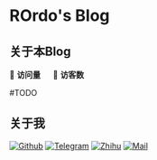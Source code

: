 # ROrdo's Blog

## 关于本Blog

👀 **访问量** <span id="busuanzi_value_site_pv"></span> &emsp; 🚶 **访客数** <span id="busuanzi_value_site_uv"></span> 

#TODO

## 关于我

[![Github](https://img.shields.io/badge/RogerRordo--lightgrey?logo=github&style=social)](https://github.com/RogerRordo)
[![Telegram](https://img.shields.io/badge/ROrdo--lightgrey?logo=telegram&style=social)](https://t.me/ROrdo)
[![Zhihu](https://img.shields.io/badge/RogerRo--lightgrey?logo=zhihu&style=social)](https://www.zhihu.com/people/roger-ro)
[![Mail](https://img.shields.io/badge/Mail--lightgrey?logo=mail.ru&style=social)](mailto://luozhf3@mail2.sysu.edu.cn)
